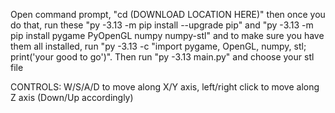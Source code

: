Open command prompt, "cd (DOWNLOAD LOCATION HERE)" then once you do that, run these "py -3.13 -m pip install --upgrade pip" and "py -3.13 -m pip install pygame PyOpenGL numpy numpy-stl" and to make sure you have them all installed, run "py -3.13 -c "import pygame, OpenGL, numpy, stl; print('your good to go')". Then run "py -3.13 main.py" and choose your stl file

CONTROLS: W/S/A/D to move along X/Y axis, left/right click to move along Z axis (Down/Up accordingly)
